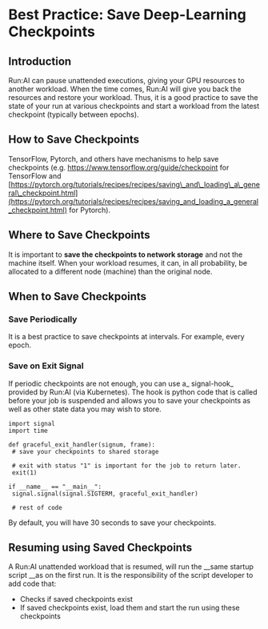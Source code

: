 # Best Practice: Save Deep-Learning Checkpoints

## Introduction

Run:AI can pause unattended executions, giving your GPU resources to another workload. When the time comes, Run:AI will give you back the resources and restore your workload. Thus, it is a good practice to save the state of your run at various checkpoints and start a workload from the latest checkpoint (typically between epochs).

## How to Save Checkpoints

TensorFlow, Pytorch, and others have mechanisms to help save checkpoints (e.g. <https://www.tensorflow.org/guide/checkpoint> for TensorFlow and [https://pytorch.org/tutorials/recipes/recipes/saving\_and\_loading\_a\_general\_checkpoint.html](https://pytorch.org/tutorials/recipes/recipes/saving_and_loading_a_general_checkpoint.html) for Pytorch).

## Where to Save Checkpoints

It is important to __save the checkpoints to network storage__ and not the machine itself. When your workload resumes, it can, in all probability, be allocated to a different node (machine) than the original node.

## When to Save Checkpoints

### Save Periodically

It is a best practice to save checkpoints at intervals. For example, every epoch.

### Save on Exit Signal

If periodic checkpoints are not enough, you can use a_ signal-hook_ provided by Run:AI (via Kubernetes). The hook is python code that is called before your job is suspended and allows you to save your checkpoints as well as other state data you may wish to store.

<pre><code>import signal<br/>import time<br/><br/>def graceful_exit_handler(signum, frame):<br/> # save your checkpoints to shared storage<br/><br/> # exit with status "1" is important for the job to return later.  <br/> exit(1)<br/><br/>if __name__ == "__main__":<br/> signal.signal(signal.SIGTERM, graceful_exit_handler)<br/><br/> # rest of code </code></pre>

By default, you will have 30 seconds to save your checkpoints.

## Resuming using Saved Checkpoints

A Run:AI unattended workload that is resumed, will run the __same startup script __as on the first run. It is the responsibility of the script developer to add code that:

*   Checks if saved checkpoints exist
*   If saved checkpoints exist, load them and start the run using these checkpoints